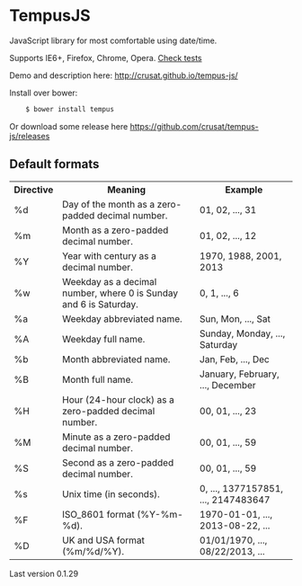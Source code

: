 TempusJS
========

JavaScript library for most comfortable using date/time.

Supports IE6+, Firefox, Chrome, Opera. [Check tests](http://crusat.github.io/tempus-js/tests.html)

Demo and description here: http://crusat.github.io/tempus-js/

Install over bower:

```bash
    $ bower install tempus
```
Or download some release here https://github.com/crusat/tempus-js/releases

Default formats
---------------

<table>
    <tr>
        <th>Directive</th>
        <th>Meaning</th>
        <th>Example</th>
    </tr>
    <tr>
        <td>%d</td>
        <td>Day of the month as a zero-padded decimal number.</td>
        <td>01, 02, ..., 31</td>
    </tr>
    <tr>
        <td>%m</td>
        <td>Month as a zero-padded decimal number.</td>
        <td>01, 02, ..., 12</td>
    </tr>
    <tr>
        <td>%Y</td>
        <td>Year with century as a decimal number.</td>
        <td>1970, 1988, 2001, 2013</td>
    </tr>
    <tr>
        <td>%w</td>
        <td>Weekday as a decimal number, where 0 is Sunday and 6 is Saturday.</td>
        <td>0, 1, ..., 6</td>
    </tr>
    <tr>
        <td>%a</td>
        <td>Weekday abbreviated name.</td>
        <td>Sun, Mon, ..., Sat</td>
    </tr>
    <tr>
        <td>%A</td>
        <td>Weekday full name.</td>
        <td>Sunday, Monday, ..., Saturday</td>
    </tr>
    <tr>
        <td>%b</td>
        <td>Month abbreviated name.</td>
        <td>Jan, Feb, ..., Dec</td>
    </tr>
    <tr>
        <td>%B</td>
        <td>Month full name.</td>
        <td>January, February, ..., December</td>
    </tr>
    <tr>
        <td>%H</td>
        <td>Hour (24-hour clock) as a zero-padded decimal number.</td>
        <td>00, 01, ..., 23</td>
    </tr>
    <tr>
        <td>%M</td>
        <td>Minute as a zero-padded decimal number.</td>
        <td>00, 01, ..., 59</td>
    </tr>
    <tr>
        <td>%S</td>
        <td>Second as a zero-padded decimal number.</td>
        <td>00, 01, ..., 59</td>
    </tr>
    <tr>
        <td>%s</td>
        <td>Unix time (in seconds).</td>
        <td>0, ..., 1377157851, ..., 2147483647</td>
    </tr>
    <tr>
        <td>%F</td>
        <td>ISO_8601 format (%Y-%m-%d).</td>
        <td>1970-01-01, ..., 2013-08-22, ...</td>
    </tr>
    <tr>
        <td>%D</td>
        <td>UK and USA format (%m/%d/%Y).</td>
        <td>01/01/1970, ..., 08/22/2013, ...</td>
    </tr>
</table>

Last version 0.1.29
